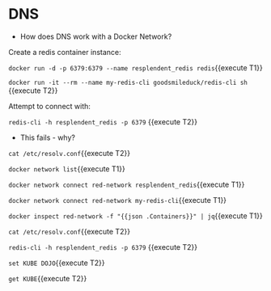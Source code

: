 # DNS

- How does DNS work with a Docker Network?

Create a redis container instance:

`docker run -d -p 6379:6379 --name resplendent_redis redis`{{execute T1}}

`docker run -it --rm --name my-redis-cli goodsmileduck/redis-cli sh` {{execute T2}}

Attempt to connect with:

`redis-cli -h resplendent_redis -p 6379` {{execute T2}}

- This fails - why?

`cat /etc/resolv.conf`{{execute T2}}

`docker network list`{{execute T1}}

`docker network connect red-network resplendent_redis`{{execute T1}}

`docker network connect red-network my-redis-cli`{{execute T1}}

`docker inspect red-network -f "{{json .Containers}}" | jq`{{execute T1}}

`cat /etc/resolv.conf`{{execute T2}}

`redis-cli -h resplendent_redis -p 6379` {{execute T2}}

`set KUBE DOJO`{{execute T2}}

`get KUBE`{{execute T2}}

